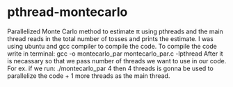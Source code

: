 # pthread-montecarlo
Parallelized Monte Carlo method to estimate π using pthreads and the main thread reads in the total number of tosses and prints the estimate.
I was using ubuntu and gcc compiler to compile the code. 
To compile the code write in terminal: gcc -o  montecarlo_par montecarlo_par.c -lpthread
After it is necassary so that we pass number of threads we want to use in our code. For ex. if we run: ./montecarlo_par 4 then 4 threads is gonna be used to parallelize the code + 1 more threads as the main thread. 
